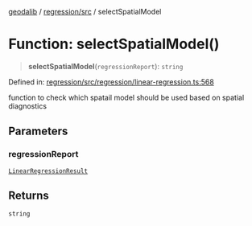 [geodalib](../../../modules.md) / [regression/src](../index.md) / selectSpatialModel

# Function: selectSpatialModel()

> **selectSpatialModel**(`regressionReport`): `string`

Defined in: [regression/src/regression/linear-regression.ts:568](https://github.com/GeoDaCenter/geoda-lib/blob/246bf05338fdf79294f778f8829940c18b17a0f8/js/packages/regression/src/regression/linear-regression.ts#L568)

function to check which spatail model should be used based on spatial diagnostics

## Parameters

### regressionReport

[`LinearRegressionResult`](../type-aliases/LinearRegressionResult.md)

## Returns

`string`

